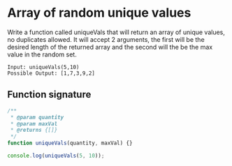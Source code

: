 # Array of random unique values

Write a function called uniqueVals that will return an array of unique values, no duplicates allowed. It will accept 2 arguments, the first will be the desired length of the returned array and the second will the be the max value in the random set.

```text
Input: uniqueVals(5,10)
Possible Output: [1,7,3,9,2]
```

## Function signature

```js
/**
 * @param quantity
 * @param maxVal
 * @returns {[]}
 */
function uniqueVals(quantity, maxVal) {}

console.log(uniqueVals(5, 10));
```
